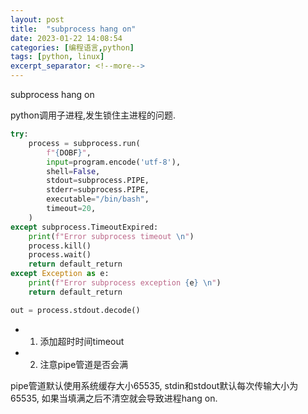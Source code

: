 ```yaml
---
layout: post
title:  "subprocess hang on"
date: 2023-01-22 14:08:54
categories: [编程语言,python]
tags: [python, linux]
excerpt_separator: <!--more-->
---
```

subprocess hang on
<!--more-->

python调用子进程,发生锁住主进程的问题.

```python
try:
    process = subprocess.run(
        f"{DOBF}",
        input=program.encode('utf-8'),
        shell=False,
        stdout=subprocess.PIPE,
        stderr=subprocess.PIPE,
        executable="/bin/bash",
        timeout=20,
    )
except subprocess.TimeoutExpired:
    print(f"Error subprocess timeout \n")
    process.kill()
    process.wait()
    return default_return
except Exception as e:
    print(f"Error subprocess exception {e} \n")
    return default_return

out = process.stdout.decode()
```

* 1. 添加超时时间timeout
* 2. 注意pipe管道是否会满

pipe管道默认使用系统缓存大小65535, stdin和stdout默认每次传输大小为65535, 如果当填满之后不清空就会导致进程hang on.